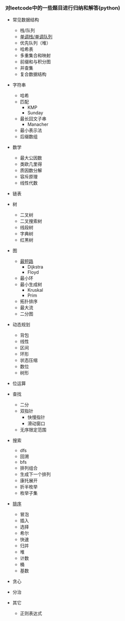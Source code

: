 ### 对leetcode中的一些题目进行归纳和解答(python)

* 常见数据结构
  * 栈/队列
  * [单调栈/单调队列](./数据结构/单调栈&单调队列.md)
  * 优先队列（堆）
  * 哈希表
  * 多重集合和映射
  * 前缀和与积分图
  * 并查集
  * 复合数据结构
* 字符串
  * 哈希
  * 匹配
    * KMP
    * Sunday
  * 最长回文子串
    * Manacher
  * 最小表示法
  * 后缀数组
* 数学
  * 最大公因数
  * 类欧几里得
  * 质因数分解
  * 容斥原理
  * 线性代数
* 链表
* 树
  * 二叉树
  * 二叉搜索树
  * 线段树
  * 字典树
  * 红黑树
* 图
  * [最短路](./图/最短路.md)
    * Dijkstra
    * Floyd
  * 最小环
  * 最小生成树
    * Kruskal
    * Prim
  * 拓扑排序
  * 最大流
  * 二分图
* 动态规划
  * 背包
  * 线性
  * 区间
  * 环形
  * 状态压缩
  * 数位
  * 树形

* 位运算
* 查找
  * 二分
  * 双指针
    * 快慢指针
    * 滑动窗口
  * 无序限定范围

* 搜索
  * dfs 
  * 回溯 
  * bfs
  * 排列组合
  * 生成下一个排列
  * 康托展开
  * 折半枚举
  * 枚举子集
* [排序](./排序/排序.md)
  * 冒泡
  * 插入
  * 选择
  * 希尔
  * 快速
  * 归并
  * 堆
  * 计数
  * 桶
  * 基数
* 贪心
* 分治
* 其它
  * 正则表达式

